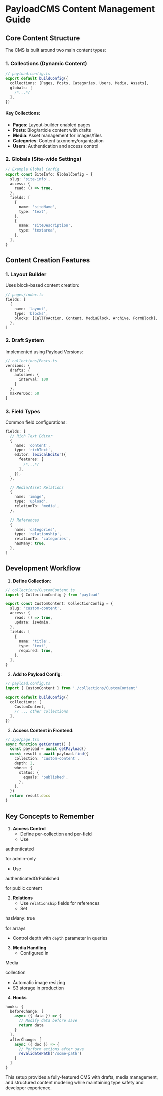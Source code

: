 # PayloadCMS Content Management Guide

## Core Content Structure

The CMS is built around two main content types:

### 1. Collections (Dynamic Content)

```typescript
// payload.config.ts
export default buildConfig({
  collections: [Pages, Posts, Categories, Users, Media, Assets],
  globals: [
    /*...*/
  ],
})
```

#### Key Collections:

- **Pages**: Layout-builder enabled pages
- **Posts**: Blog/article content with drafts
- **Media**: Asset management for images/files
- **Categories**: Content taxonomy/organization
- **Users**: Authentication and access control

### 2. Globals (Site-wide Settings)

```typescript
// Example Global Config
export const SiteInfo: GlobalConfig = {
  slug: 'site-info',
  access: {
    read: () => true,
  },
  fields: [
    {
      name: 'siteName',
      type: 'text',
    },
    {
      name: 'siteDescription',
      type: 'textarea',
    },
  ],
}
```

## Content Creation Features

### 1. Layout Builder

Uses block-based content creation:

```typescript
// pages/index.ts
fields: [
  {
    name: 'layout',
    type: 'blocks',
    blocks: [CallToAction, Content, MediaBlock, Archive, FormBlock],
  },
]
```

### 2. Draft System

Implemented using Payload Versions:

```typescript
// collections/Posts.ts
versions: {
  drafts: {
    autosave: {
      interval: 100
    }
  },
  maxPerDoc: 50
}
```

### 3. Field Types

Common field configurations:

```typescript
fields: [
  // Rich Text Editor
  {
    name: 'content',
    type: 'richText',
    editor: lexicalEditor({
      features: [
        /*...*/
      ],
    }),
  },

  // Media/Asset Relations
  {
    name: 'image',
    type: 'upload',
    relationTo: 'media',
  },

  // References
  {
    name: 'categories',
    type: 'relationship',
    relationTo: 'categories',
    hasMany: true,
  },
]
```

## Development Workflow

1. **Define Collection**:

```typescript
// collections/CustomContent.ts
import { CollectionConfig } from 'payload'

export const CustomContent: CollectionConfig = {
  slug: 'custom-content',
  access: {
    read: () => true,
    update: isAdmin,
  },
  fields: [
    {
      name: 'title',
      type: 'text',
      required: true,
    },
  ],
}
```

2. **Add to Payload Config**:

```typescript
// payload.config.ts
import { CustomContent } from './collections/CustomContent'

export default buildConfig({
  collections: [
    CustomContent,
    // ... other collections
  ],
})
```

3. **Access Content in Frontend**:

```typescript
// app/page.tsx
async function getContent() {
  const payload = await getPayload()
  const result = await payload.find({
    collection: 'custom-content',
    depth: 2,
    where: {
      status: {
        equals: 'published',
      },
    },
  })
  return result.docs
}
```

## Key Concepts to Remember

1. **Access Control**
   - Define per-collection and per-field
   - Use

authenticated

for admin-only

- Use

authenticatedOrPublished

for public content

2. **Relations**
   - Use `relationship` fields for references
   - Set

hasMany: true

for arrays

- Control depth with `depth` parameter in queries

3. **Media Handling**
   - Configured in

Media

collection

- Automatic image resizing
- S3 storage in production

4. **Hooks**

```typescript
hooks: {
  beforeChange: [
    async ({ data }) => {
      // Modify data before save
      return data
    }
  ],
  afterChange: [
    async ({ doc }) => {
      // Perform actions after save
      revalidatePath('/some-path')
    }
  ]
}
```

This setup provides a fully-featured CMS with drafts, media management, and structured content modeling while maintaining type safety and developer experience.
